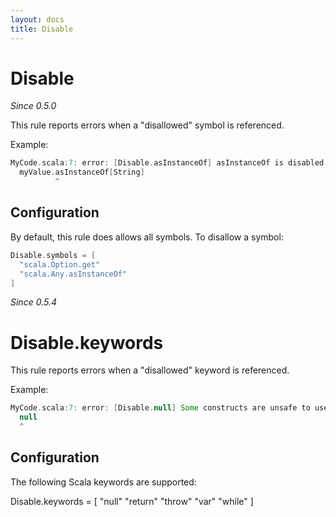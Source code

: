 ```yaml
---
layout: docs
title: Disable
---
```


# Disable

_Since 0.5.0_

This rule reports errors when a "disallowed" symbol is referenced.

Example:

```scala
MyCode.scala:7: error: [Disable.asInstanceOf] asInstanceOf is disabled.
  myValue.asInstanceOf[String]
          ^
```

## Configuration

By default, this rule does allows all symbols. To disallow a symbol:

```scala
Disable.symbols = [
  "scala.Option.get"
  "scala.Any.asInstanceOf"
]
```

_Since 0.5.4_

# Disable.keywords

This rule reports errors when a "disallowed" keyword is referenced.

Example:
 
```scala
MyCode.scala:7: error: [Disable.null] Some constructs are unsafe to use and should be avoided
  null
  ^
```

## Configuration

The following Scala keywords are supported:

Disable.keywords = [
  "null"
  "return"
  "throw"
  "var"
  "while"
]
